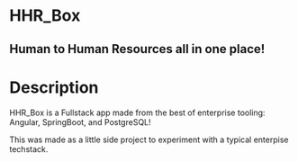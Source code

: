 # HHR_Box
## Human to Human Resources all in one place!

# Description
HHR_Box is a Fullstack app made from the best of enterprise tooling: Angular, SpringBoot, and PostgreSQL!

This was made as a little side project to experiment with a typical enterpise techstack.
